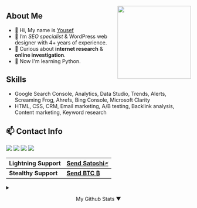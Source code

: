 <!-- Yousef Ebrahimi, SEO Specialist & Data Detective, helping you succeed through digital marketing. I provides comprehensive SEO services. -->
<a><img src="https://freesvg.org/img/simple-globe-search.png" align="right" height="200" width="200" ></a>

## About Me
- :wave: Hi, My name is [Yousef](https://yousefebrahimi.ir/)
- :briefcase: I’m *SEO specialist* & WordPress web designer with 4+ years of experience.
- :eyes: Curious about **internet research** & **online investigation**.
- :seedling: Now I'm learning Python.

## Skills
- Google Search Console, Analytics, Data Studio, Trends, Alerts, Screaming Frog, Ahrefs, Bing Console, Microsoft Clarity
- HTML, CSS, CRM, Email marketing, A/B testing, Backlink analysis, Content marketing, Keyword research

## :mailbox: Contact Info
<p align="left">  
<a href="https://twitter.com/yousefebrahimi0" target="blank"><img src="https://img.icons8.com/color/35/000000/twitter-squared.png"/></a>
<a href="https://linkedin.com/in/yousefebrahimi0" target="blank"><img src="https://img.icons8.com/color/35/000000/linkedin.png"/></a>
<a href="https://yousefebrahimi.ir/" target="blank"><img src="https://img.icons8.com/dusk/35/000000/resume.png"/></a>
<a href="mailto:yousef.ebrahimi.digital@gmail.com" target="blank"><img src="https://img.icons8.com/color/35/000000/gmail.png"/></a>
</p>

| Lightning Support | <a href="https://lntxbot.com/@yousefebrahimi0">Send Satoshi🗲</a> |
| ------------- | ------------- |
| **Stealthy Support** | <a href="https://paynym.is/+latevoice776">**Send BTC  ₿**</a> |

<details>
  <summary><p align="center">My Github Stats ▼</p></summary>
  <p align="center">
  <a align="center"> <img src="https://komarev.com/ghpvc/?username=yousefebrahimi0&color=brightgreen" alt="yousefebrahimi0" /> </a>
    <br>
  <img align="center" src="https://github-readme-stats.vercel.app/api?username=yousefebrahimi0&&show_icons=true&title_color=e7e7e7&icon_color=878787&text_color=ffffff&bg_color=231f20" alt="Yousef Ebrahimi's Github Stats" alt="Yousef Ebrahimi's Github Status" />
    <br><br>
  <img align="center" src="https://github-profile-summary-cards.vercel.app/api/cards/profile-details?username=yousefebrahimi0&theme=monokai&&show_icons=true&title_color=e7e7e7&icon_color=878787&text_color=ffffff&bg_color=231f20" />
  </p>
</details> 
